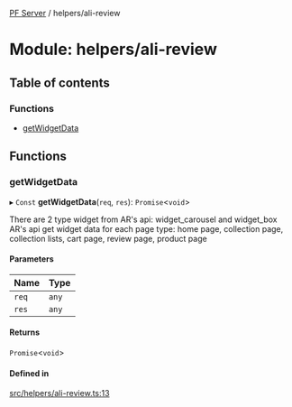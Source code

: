 [PF Server](../README.md) / helpers/ali-review

# Module: helpers/ali-review

## Table of contents

### Functions

- [getWidgetData](helpers_ali_review.md#getwidgetdata)

## Functions

### getWidgetData

▸ `Const` **getWidgetData**(`req`, `res`): `Promise`<`void`\>

There are 2 type widget from AR's api: widget_carousel and widget_box
AR's api get widget data for each page type: home page, collection page, collection lists, cart page, review page, product page

#### Parameters

| Name | Type |
| :------ | :------ |
| `req` | `any` |
| `res` | `any` |

#### Returns

`Promise`<`void`\>

#### Defined in

[src/helpers/ali-review.ts:13](https://bitbucket.org/bravebits/pfserver/src/83cf3bb/src/helpers/ali-review.ts#lines-13)
